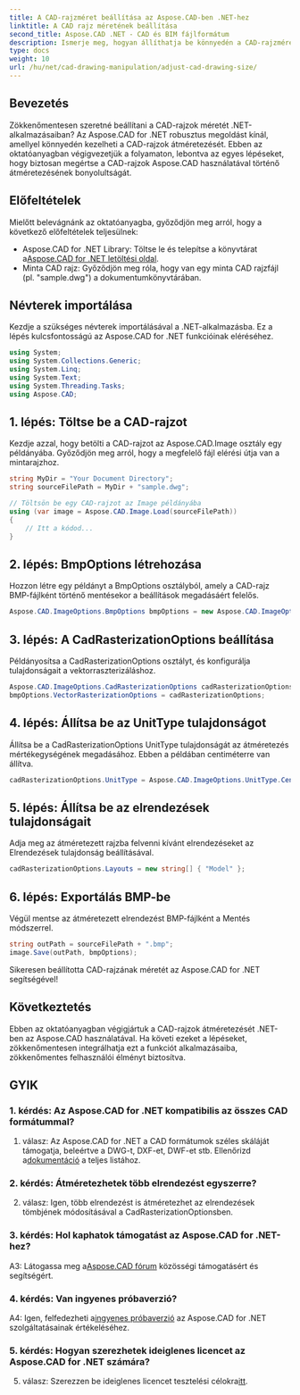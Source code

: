 ```yaml
---
title: A CAD-rajzméret beállítása az Aspose.CAD-ben .NET-hez
linktitle: A CAD rajz méretének beállítása
second_title: Aspose.CAD .NET - CAD és BIM fájlformátum
description: Ismerje meg, hogyan állíthatja be könnyedén a CAD-rajzméreteket .NET-ben az Aspose.CAD használatával. Kövesse lépésenkénti útmutatónkat a zökkenőmentes átméretezéshez.
type: docs
weight: 10
url: /hu/net/cad-drawing-manipulation/adjust-cad-drawing-size/
---
```

## Bevezetés

Zökkenőmentesen szeretné beállítani a CAD-rajzok méretét .NET-alkalmazásaiban? Az Aspose.CAD for .NET robusztus megoldást kínál, amellyel könnyedén kezelheti a CAD-rajzok átméretezését. Ebben az oktatóanyagban végigvezetjük a folyamaton, lebontva az egyes lépéseket, hogy biztosan megértse a CAD-rajzok Aspose.CAD használatával történő átméretezésének bonyolultságát.

## Előfeltételek

Mielőtt belevágnánk az oktatóanyagba, győződjön meg arról, hogy a következő előfeltételek teljesülnek:

- Aspose.CAD for .NET Library: Töltse le és telepítse a könyvtárat a[Aspose.CAD for .NET letöltési oldal](https://releases.aspose.com/cad/net/).
- Minta CAD rajz: Győződjön meg róla, hogy van egy minta CAD rajzfájl (pl. "sample.dwg") a dokumentumkönyvtárában.

## Névterek importálása

Kezdje a szükséges névterek importálásával a .NET-alkalmazásba. Ez a lépés kulcsfontosságú az Aspose.CAD for .NET funkcióinak eléréséhez.

```csharp
using System;
using System.Collections.Generic;
using System.Linq;
using System.Text;
using System.Threading.Tasks;
using Aspose.CAD;
```

## 1. lépés: Töltse be a CAD-rajzot

Kezdje azzal, hogy betölti a CAD-rajzot az Aspose.CAD.Image osztály egy példányába. Győződjön meg arról, hogy a megfelelő fájl elérési útja van a mintarajzhoz.

```csharp
string MyDir = "Your Document Directory";
string sourceFilePath = MyDir + "sample.dwg";

// Töltsön be egy CAD-rajzot az Image példányába
using (var image = Aspose.CAD.Image.Load(sourceFilePath))
{
    // Itt a kódod...
}
```

## 2. lépés: BmpOptions létrehozása

Hozzon létre egy példányt a BmpOptions osztályból, amely a CAD-rajz BMP-fájlként történő mentésekor a beállítások megadásáért felelős.

```csharp
Aspose.CAD.ImageOptions.BmpOptions bmpOptions = new Aspose.CAD.ImageOptions.BmpOptions();
```

## 3. lépés: A CadRasterizationOptions beállítása

Példányosítsa a CadRasterizationOptions osztályt, és konfigurálja tulajdonságait a vektorraszterizáláshoz.

```csharp
Aspose.CAD.ImageOptions.CadRasterizationOptions cadRasterizationOptions = new Aspose.CAD.ImageOptions.CadRasterizationOptions();
bmpOptions.VectorRasterizationOptions = cadRasterizationOptions;
```

## 4. lépés: Állítsa be az UnitType tulajdonságot

Állítsa be a CadRasterizationOptions UnitType tulajdonságát az átméretezés mértékegységének megadásához. Ebben a példában centiméterre van állítva.

```csharp
cadRasterizationOptions.UnitType = Aspose.CAD.ImageOptions.UnitType.Centimeter;
```

## 5. lépés: Állítsa be az elrendezések tulajdonságait

Adja meg az átméretezett rajzba felvenni kívánt elrendezéseket az Elrendezések tulajdonság beállításával.

```csharp
cadRasterizationOptions.Layouts = new string[] { "Model" };
```

## 6. lépés: Exportálás BMP-be

Végül mentse az átméretezett elrendezést BMP-fájlként a Mentés módszerrel.

```csharp
string outPath = sourceFilePath + ".bmp";
image.Save(outPath, bmpOptions);
```

Sikeresen beállította CAD-rajzának méretét az Aspose.CAD for .NET segítségével!

## Következtetés

Ebben az oktatóanyagban végigjártuk a CAD-rajzok átméretezését .NET-ben az Aspose.CAD használatával. Ha követi ezeket a lépéseket, zökkenőmentesen integrálhatja ezt a funkciót alkalmazásaiba, zökkenőmentes felhasználói élményt biztosítva.

## GYIK

### 1. kérdés: Az Aspose.CAD for .NET kompatibilis az összes CAD formátummal?

 1. válasz: Az Aspose.CAD for .NET a CAD formátumok széles skáláját támogatja, beleértve a DWG-t, DXF-et, DWF-et stb. Ellenőrizd a[dokumentáció](https://reference.aspose.com/cad/net/) a teljes listához.

### 2. kérdés: Átméretezhetek több elrendezést egyszerre?

2. válasz: Igen, több elrendezést is átméretezhet az elrendezések tömbjének módosításával a CadRasterizationOptionsben.

### 3. kérdés: Hol kaphatok támogatást az Aspose.CAD for .NET-hez?

 A3: Látogassa meg a[Aspose.CAD fórum](https://forum.aspose.com/c/cad/19) közösségi támogatásért és segítségért.

### 4. kérdés: Van ingyenes próbaverzió?

 A4: Igen, felfedezheti a[ingyenes próbaverzió](https://releases.aspose.com/) az Aspose.CAD for .NET szolgáltatásainak értékeléséhez.

### 5. kérdés: Hogyan szerezhetek ideiglenes licencet az Aspose.CAD for .NET számára?

 5. válasz: Szerezzen be ideiglenes licencet tesztelési célokra[itt](https://purchase.aspose.com/temporary-license/).